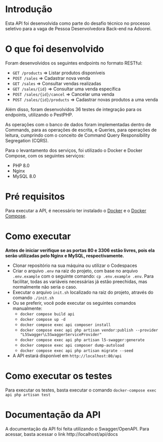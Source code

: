 # Introdução

Esta API foi desenvolvida como parte do desafio técnico no processo seletivo para a vaga de Pessoa Desenvolvedora Back-end na Adoorei.

# O que foi desenvolvido
Foram desenvolvidos os seguintes endpoints no formato RESTful:
- `GET /products`             => Listar produtos disponíveis
- `POST /sales`               => Cadastrar nova venda
- `GET /sales`                => Consultar vendas realizadas
- `GET /sales/{id}`           => Consultar uma venda específica
- `POST /sales/{id}/cancel`   => Cancelar uma venda
- `POST /sales/{id}/products` => Cadastrar novas produtos a uma venda

Além disso, foram desenvolvidos 36 testes de integração para os endpoints, utilizando o PestPHP.

As operações com o banco de dados foram implementadas dentro de Commands, para as operações de escrita, e Queries, para operações de leitura, cumprindo com o conceito de Command Query Responsibility Segregation (CQRS).

Para o levantamento dos serviços, foi utilizado o Docker e Docker Compose, com os seguintes serviços:
- PHP 8.0
- Nginx
- MySQL 8.0

# Pré requisitos
Para executar a API, é necessário ter instalado o [Docker](https://docs.docker.com/get-docker/) e o [Docker Compose](https://docs.docker.com/compose/install/).

# Como executar
**Antes de iniciar verifique se as portas 80 e 3306 estão livres, pois ela serão utilizadas pelo Nginx e MySQL, respectivamente.**

- Clonar repositório na sua máquina ou utilizar o Codespaces
- Criar o arquivo `.env` na raiz do projeto, com base no arquivo `.env.example` com o seguinte comando: `cp .env.example .env`. Para facilitar, todas as variáveis necessárias já estão preechidas, mas normalmente não seria o caso.
- Executar o arquivo `init.sh` localizado na raiz do projeto, através do comando `./init.sh`
- Ou se preferir, você pode executar os seguintes comandos manualmente:
  - `docker compose build api`
  - `docker compose up -d`
  - `docker compose exec api composer install`
  - `docker compose exec api php artisan vendor:publish --provider "L5Swagger\L5SwaggerServiceProvider"`
  - `docker compose exec api php artisan l5-swagger:generate`
  - `docker compose exec api composer dump-autoload`
  - `docker compose exec api php artisan migrate --seed`
- A API estará disponível em `http://localhost:80/api`

# Como executar os testes
Para executar os testes, basta executar o comando `docker-compose exec api php artisan test`

# Documentação da API
A documentação da API foi feita utilizando o Swagger/OpenAPI. Para acessar, basta acessar o link http://localhost/api/docs



